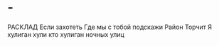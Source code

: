 # -
РАСКЛАД Если захотеть Где мы с тобой подскажи Район Торчит Я хулиган хули кто хулиган ночных улиц
